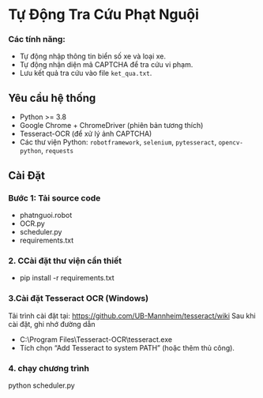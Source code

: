 # Tự Động Tra Cứu Phạt Nguội 

### Các tính năng:
- Tự động nhập thông tin biển số xe và loại xe.
- Tự động nhận diện mã CAPTCHA để tra cứu vi phạm.
- Lưu kết quả tra cứu vào file `ket_qua.txt`.
## Yêu cầu hệ thống
- Python >= 3.8  
- Google Chrome + ChromeDriver (phiên bản tương thích)  
- Tesseract-OCR (để xử lý ảnh CAPTCHA)  
- Các thư viện Python: `robotframework`, `selenium`, `pytesseract`, `opencv-python`, `requests`
## Cài Đặt
### Bước 1: Tải source code
 - phatnguoi.robot
 - OCR.py
 - scheduler.py
 - requirements.txt
### 2. CCài đặt thư viện cần thiết
 - pip install -r requirements.txt
### 3.Cài đặt Tesseract OCR (Windows)
Tải trình cài đặt tại:
https://github.com/UB-Mannheim/tesseract/wiki
Sau khi cài đặt, ghi nhớ đường dẫn
 - C:\Program Files\Tesseract-OCR\tesseract.exe
 - Tích chọn “Add Tesseract to system PATH” (hoặc thêm thủ công).
### 4. chạy chương trình
python scheduler.py

